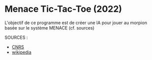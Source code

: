 # Menace Tic-Tac-Toe (2022)

L'objectif de ce programme est de créer une IA pour jouer au morpion basée sur le système MENACE (cf. sources)

SOURCES :
- [CNRS](https://images.math.cnrs.fr/Une-machine-en-boites-d-allumettes-qui-apprend-a-jouer-au-Morpion.html)
- [wikipedia](https://en.wikipedia.org/wiki/Matchbox_Educable_Noughts_and_Crosses_Engine)
